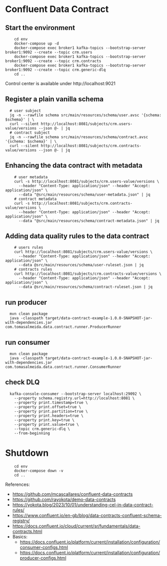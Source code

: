 # Confluent Data Contract

## Start the environment

```shell
    cd env
    docker-compose up -d
    docker-compose exec broker1 kafka-topics --bootstrap-server broker1:9092 --create --topic crm.users
    docker-compose exec broker1 kafka-topics --bootstrap-server broker1:9092 --create --topic crm.contracts 
    docker-compose exec broker1 kafka-topics --bootstrap-server broker1:9092 --create --topic crm.generic-dlq
    cd ..
```

Control center is available under http://localhost:9021

## Register a plain vanilla schema

```shell
  # user subject
  jq -n --rawfile schema src/main/resources/schema/user.avsc '{schema: $schema}' | \
  curl --silent http://localhost:8081/subjects/crm.users-value/versions --json @- | jq
  # contract subject
  jq -n --rawfile schema src/main/resources/schema/contract.avsc '{schema: $schema}' | \
  curl --silent http://localhost:8081/subjects/crm.contracts-value/versions --json @- | jq
```

## Enhancing the data contract with metadata

```shell
    # user metadata
    curl -s http://localhost:8081/subjects/crm.users-value/versions \
      --header "Content-Type: application/json" --header "Accept: application/json" \
      --data "@src/main/resources/schema/user-metadata.json" | jq
    # contract metadata
    curl -s http://localhost:8081/subjects/crm.contracts-value/versions \
      --header "Content-Type: application/json" --header "Accept: application/json" \
      --data "@src/main/resources/schema/contract-metadata.json" | jq
```

## Adding data quality rules to the data contract

```shell
    # users rules
    curl http://localhost:8081/subjects/crm.users-value/versions \
      --header "Content-Type: application/json" --header "Accept: application/json" \
      --data @src/main/resources/schema/user-ruleset.json | jq
    # contracts rules
    curl http://localhost:8081/subjects/crm.contracts-value/versions \
      --header "Content-Type: application/json" --header "Accept: application/json" \
      --data @src/main/resources/schema/contract-ruleset.json | jq

```

## run producer

```shell
  mvn clean package
  java -classpath target/data-contract-example-1.0.0-SNAPSHOT-jar-with-dependencies.jar com.tomasalmeida.data.contract.runner.ProducerRunner
```

## run consumer

```shell
  mvn clean package
  java -classpath target/data-contract-example-1.0.0-SNAPSHOT-jar-with-dependencies.jar com.tomasalmeida.data.contract.runner.ConsumerRunner
```

## check DLQ

```shell
  kafka-console-consumer --bootstrap-server localhost:29092 \
    --property schema.registry.url=http://localhost:8081 \
    --property print.timestamp=true \
    --property print.offset=true \
    --property print.partition=true \
    --property print.headers=true \
    --property print.key=true \
    --property print.value=true \
    --topic crm.generic-dlq \
    --from-beginning
```

# Shutdown

```shell
    cd env
    docker-compose down -v
    cd ..
```

References:
- https://github.com/mcascallares/confluent-data-contracts
- https://github.com/rayokota/demo-data-contracts
- https://yokota.blog/2023/10/01/understanding-cel-in-data-contract-rules/
- https://www.confluent.io/en-gb/blog/data-contracts-confluent-schema-registry/
- https://docs.confluent.io/cloud/current/sr/fundamentals/data-contracts.html
- Basics:
  - https://docs.confluent.io/platform/current/installation/configuration/consumer-configs.html
  - https://docs.confluent.io/platform/current/installation/configuration/producer-configs.html